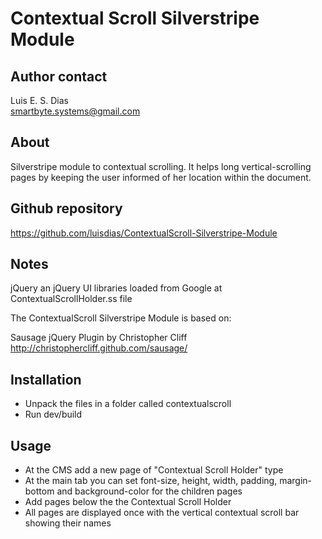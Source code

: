 # Contextual Scroll Silverstripe Module  

## Author contact  
Luis E. S. Dias  
smartbyte.systems@gmail.com  

## About  
Silverstripe module to contextual scrolling. It helps long vertical-scrolling 
pages by keeping the user informed of her location within the document.

## Github repository  
https://github.com/luisdias/ContextualScroll-Silverstripe-Module

## Notes  
jQuery an jQuery UI libraries loaded from Google at ContextualScrollHolder.ss file  

The ContextualScroll Silverstripe Module is based on:  

Sausage jQuery Plugin by Christopher Cliff  
http://christophercliff.github.com/sausage/

## Installation  
* Unpack the files in a folder called contextualscroll  
* Run dev/build  

## Usage  
* At the CMS add a new page of "Contextual Scroll Holder" type  
* At the main tab you can set font-size, height, width, padding, margin-bottom and background-color 
for the children pages  
* Add pages below the the Contextual Scroll Holder  
* All pages are displayed once with the vertical contextual scroll bar showing their names
